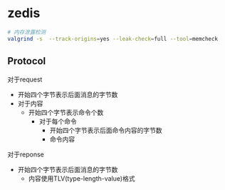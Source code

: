# zedis

```bash
# 内存泄露检测
valgrind -s  --track-origins=yes --leak-check=full --tool=memcheck
```

## Protocol

对于request

+ 开始四个字节表示后面消息的字节数
+ 对于内容
  + 开始四个字节表示命令个数
    + 对于每个命令
      + 开始四个字节表示后面命令内容的字节数
      + 命令内容

对于reponse

+ 开始四个字节表示后面消息的字节数
  + 内容使用TLV(type-length-value)格式
